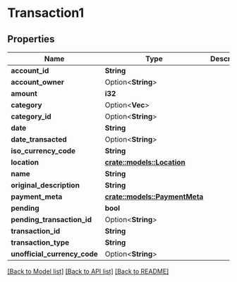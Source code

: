 # Transaction1

## Properties

Name | Type | Description | Notes
------------ | ------------- | ------------- | -------------
**account_id** | **String** |  | 
**account_owner** | Option<**String**> |  | 
**amount** | **i32** |  | 
**category** | Option<**Vec<String>**> |  | 
**category_id** | Option<**String**> |  | 
**date** | **String** |  | 
**date_transacted** | Option<**String**> |  | 
**iso_currency_code** | **String** |  | 
**location** | [**crate::models::Location**](Location.md) |  | 
**name** | **String** |  | 
**original_description** | **String** |  | 
**payment_meta** | [**crate::models::PaymentMeta**](PaymentMeta.md) |  | 
**pending** | **bool** |  | 
**pending_transaction_id** | Option<**String**> |  | 
**transaction_id** | **String** |  | 
**transaction_type** | **String** |  | 
**unofficial_currency_code** | Option<**String**> |  | 

[[Back to Model list]](../README.md#documentation-for-models) [[Back to API list]](../README.md#documentation-for-api-endpoints) [[Back to README]](../README.md)


